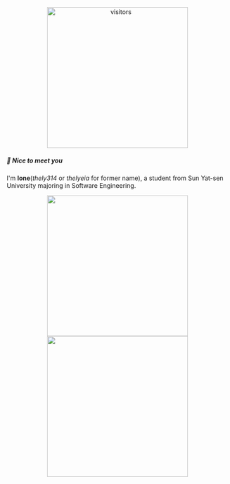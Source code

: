 <div align="center">
  <img
    width="320px"
    alt="visitors"
    src="https://count.getloli.com/get/@thely314?theme=booru-jaypee"
  />
</div>

##### 👋 Nice to meet you

I'm **lone**(*thely314* or *thelyeia* for former name), a student from Sun Yat-sen University majoring in Software Engineering.

<div align="center">
  <img height="320px" src="https://github-readme-stats.vercel.app/api/top-langs/?username=thely314&hide=javascript,html,stylus,pug&langs_count=6"/>
  <img height="320px" src="https://github-readme-stats.vercel.app/api?username=thely314&show_icons=true&line_height=40"/>
</div>

